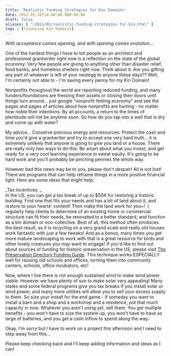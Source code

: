 ```yaml
---
title: 'Realistic Funding Strategies for Kin Domains'
date: 2011-01-10T14:48:00.000-08:00
draft: false
aliases: [ "/2011/01/realistic-funding-strategies-for-kin.html" ]
tags : [Financing Kin Domains]
---
```


_With acceptance comes opening, and with opening comes evolution..._  
  
One of the hardest things I have to tell people as an architect and professional grantwriter right now is a reflection on the state of the global economy: Very few people are giving to anything other than disaster relief, food banks, and homeless shelters right now. Think about it: Are you gifting any part of whatever is left of your nestegg to anyone these days?? Well, I'm certainly not able to - I'm saving every penny for my Kin Domain!  
  
Nonprofits throughout the world are reporting reduced funding, and many funders/foundations are freezing their assets or closing their doors until things turn around... just google "nonprofit feeling economy" and see the pages and pages of articles about how nonprofits are hurting - no matter how noble their intentions. By all accounts, a return to the times of plentitude will not be anytime soon. So how do you tap into a well that is dry and come up with water?  
  
My advice... Conserve precious energy and resources. Protect the cash and time you'd give a grantwriter and try to accept one very hard truth... it is extremely unlikely that anyone is going to give you land or a house. There are really only two ways to do this: Be smart about what you invest, and get ready for a very cool learning experience in sweat equity. It's going to be hard work and you'll probably be pinching pennies the whole way.  
  
However bad this news may be to you, please don't despair! All is not lost! There are programs that can help reframe things in a more positive financial light. Here are some ideas that might help:  
  
  
_Tax incentives: _  
In the US, you can get a tax break of up to $50K for restoring a historic building. Find one that fits your needs and has a bit of land about it, and restore to your hearts' content! Then make the land work for you~!  I regularly help clients to determine of an existing home or commercial structure can fit their needs, be renovated to a better standard, and function as a kin domain or eco-collective. Best of all, this method often produces the best result, as it is recycling on a very grand scale and really old houses work fantastic with just a few tweaks! And as a bonus, many times you get more mature landscaping to work with that is a great resource for birds and other lovely creatures you may want to engage! If you'd like to find out about sources of funding for historic preservation in the US, please visit [The Preservation Directory Funding Guide](http://www.preservationdirectory.com/PreservationGeneralResources/GrantsFundingSources.aspx). This technique works ESPECIALLY well for reusing old schools and offices, turning them into community centers, schools, office incubators, etc!  
  
Now, where I live there is not enough sustained wind to make wind power viable. However we have plenty of sun to make solar very appealing! Many states and some federal programs give you tax breaks if you install solar or wind power, and many more utilities will allow you to sell your excess supply to them. So size your install for the end game - if someday you want to install a barn and a shop and a workshop and a residence, put that much capacity in now. Whatever you aren't using yet, sell them. You get multiple benefits - you won't have to size the system up, you won't have to have as large of batteries, and you get a cash inflow to spend along the way.  
  

Okay, I'm sorry but I have to work on a project this afternoon and I need to step away from this... 

Please keep checking back and I'll keep adding information and ideas as I can!